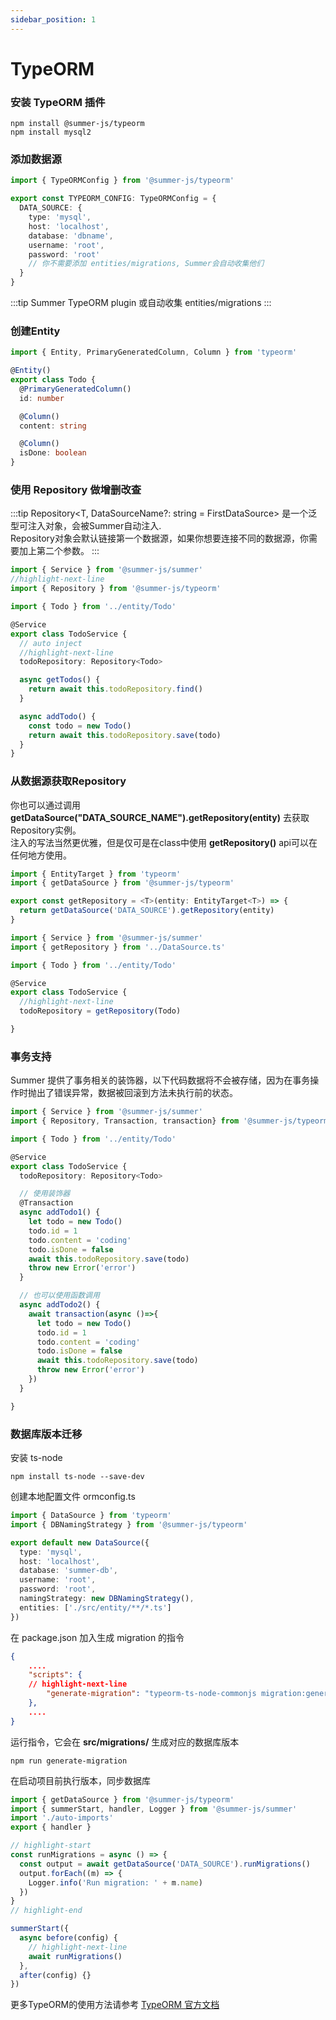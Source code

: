 ```yaml
---
sidebar_position: 1
---
```


# TypeORM

### 安装 TypeORM 插件

```
npm install @summer-js/typeorm
npm install mysql2
```

### 添加数据源 

```ts title="src/config/default.config.ts"
import { TypeORMConfig } from '@summer-js/typeorm'

export const TYPEORM_CONFIG: TypeORMConfig = {
  DATA_SOURCE: {
    type: 'mysql',
    host: 'localhost',
    database: 'dbname',
    username: 'root',
    password: 'root'
    // 你不需要添加 entities/migrations, Summer会自动收集他们
  }
}
```

:::tip
Summer TypeORM plugin 或自动收集 entities/migrations 
:::

### 创建Entity
```ts title="src/entity/Todo.ts"
import { Entity, PrimaryGeneratedColumn, Column } from 'typeorm'

@Entity()
export class Todo {
  @PrimaryGeneratedColumn()
  id: number

  @Column()
  content: string

  @Column()
  isDone: boolean
}
```


### 使用 Repository 做增删改查

:::tip
Repository&lt;T, DataSourceName?: string = FirstDataSource&gt; 是一个泛型可注入对象，会被Summer自动注入.<br/>
Repository对象会默认链接第一个数据源，如果你想要连接不同的数据源，你需要加上第二个参数。
:::

```ts title="src/service/TodoService.ts"
import { Service } from '@summer-js/summer'
//highlight-next-line
import { Repository } from '@summer-js/typeorm'

import { Todo } from '../entity/Todo'

@Service
export class TodoService {
  // auto inject
  //highlight-next-line
  todoRepository: Repository<Todo>

  async getTodos() {
    return await this.todoRepository.find()
  }

  async addTodo() {
    const todo = new Todo()
    return await this.todoRepository.save(todo)
  }
}
```



### 从数据源获取Repository

你也可以通过调用 **getDataSource("DATA_SOURCE_NAME").getRepository(entity)** 去获取Repository实例。<br/>
注入的写法当然更优雅，但是仅可是在class中使用 **getRepository()** api可以在任何地方使用。

```ts title="src/DataSource.ts"
import { EntityTarget } from 'typeorm'
import { getDataSource } from '@summer-js/typeorm'

export const getRepository = <T>(entity: EntityTarget<T>) => {
  return getDataSource('DATA_SOURCE').getRepository(entity)
}
```

```ts title="src/service/TodoService.ts"
import { Service } from '@summer-js/summer'
import { getRepository } from '../DataSource.ts'

import { Todo } from '../entity/Todo'

@Service
export class TodoService {
  //highlight-next-line
  todoRepository = getRepository(Todo)

}
```

### 事务支持

Summer 提供了事务相关的装饰器，以下代码数据将不会被存储，因为在事务操作时抛出了错误异常，数据被回滚到方法未执行前的状态。

```ts title="src/service/TodoService.ts"
import { Service } from '@summer-js/summer'
import { Repository, Transaction, transaction} from '@summer-js/typeorm'

import { Todo } from '../entity/Todo'

@Service
export class TodoService {
  todoRepository: Repository<Todo>

  // 使用装饰器
  @Transaction
  async addTodo1() {
    let todo = new Todo()
    todo.id = 1
    todo.content = 'coding'
    todo.isDone = false
    await this.todoRepository.save(todo)
    throw new Error('error')
  }

  // 也可以使用函数调用
  async addTodo2() {
    await transaction(async ()=>{
      let todo = new Todo()
      todo.id = 1
      todo.content = 'coding'
      todo.isDone = false
      await this.todoRepository.save(todo)
      throw new Error('error')
    })
  }

}
```


### 数据库版本迁移

安装 ts-node
```
npm install ts-node --save-dev
```

创建本地配置文件 ormconfig.ts

```ts title="ormconfig.ts"
import { DataSource } from 'typeorm'
import { DBNamingStrategy } from '@summer-js/typeorm'

export default new DataSource({
  type: 'mysql',
  host: 'localhost',
  database: 'summer-db',
  username: 'root',
  password: 'root',
  namingStrategy: new DBNamingStrategy(),
  entities: ['./src/entity/**/*.ts']
})
```


在 package.json 加入生成 migration 的指令
```json title="package.json"
{
	....
	"scripts": {
    // highlight-next-line
		"generate-migration": "typeorm-ts-node-commonjs migration:generate src/migrations/migration -d ormconfig.ts -p"
	},
	....
}
```

运行指令，它会在 **src/migrations/** 生成对应的数据库版本
```
npm run generate-migration
```

在启动项目前执行版本，同步数据库

```ts title="src/index.ts"
import { getDataSource } from '@summer-js/typeorm'
import { summerStart, handler, Logger } from '@summer-js/summer'
import './auto-imports'
export { handler }

// highlight-start
const runMigrations = async () => {
  const output = await getDataSource('DATA_SOURCE').runMigrations()
  output.forEach((m) => {
    Logger.info('Run migration: ' + m.name)
  })
}
// highlight-end

summerStart({
  async before(config) {
    // highlight-next-line
    await runMigrations()
  },
  after(config) {}
})
```



更多TypeORM的使用方法请参考 [TypeORM 官方文档](https://typeorm.io/)